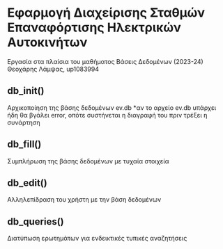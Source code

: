 # Εφαρμογή Διαχείρισης Σταθμών Επαναφόρτισης Ηλεκτρικών Αυτοκινήτων
Εργασία στα πλαίσια του μαθήματος Βάσεις Δεδομένων (2023-24)
Θεοχάρης Λάμψας, up1083994

## db_init()
Αρχικοποίηση της βάσης δεδομένων ev.db
*αν το αρχείο ev.db υπάρχει ήδη θα βγάλει error, οπότε συστήνεται η διαγραφή του πριν τρέξει η συνάρτηση 

## db_fill()
Συμπλήρωση της βάσης δεδομένων με τυχαία στοιχεία

## db_edit()
Αλληλεπίδραση του χρήστη με την βάση δεδομένων

## db_queries()
Διατύπωση ερωτημάτων για ενδεικτικές τυπικές αναζητήσεις
